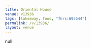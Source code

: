 ```yaml
---
title: Oriental House
venue: v13936
tags: [takeaway, food, "fhrs:695544"]
permalink: /v/13936/
layout: venue
---
```

null